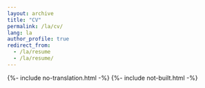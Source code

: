 ```yaml
---
layout: archive
title: "CV"
permalink: /la/cv/
lang: la
author_profile: true
redirect_from:
  - /la/resume
  - /la/resume/
---
```


{%- include no-translation.html -%}
{%- include not-built.html -%}
